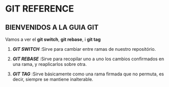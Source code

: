 # GIT REFERENCE


## BIENVENIDOS A LA GUIA GIT

Vamos a ver el **git switch**, **git rebase**, i **git tag**

1. **_GIT SWITCH_** :Sirve para cambiar entre ramas de nuestro repositório.

2. **_GIT REBASE_** :Sirve para recopilar uno a uno los cambios confirmados en una rama, y reaplicarlos sobre otra.

3. **_GIT TAG_** :Sirve básicamente como una rama firmada que no permuta, es decir, siempre se mantiene inalterable.






